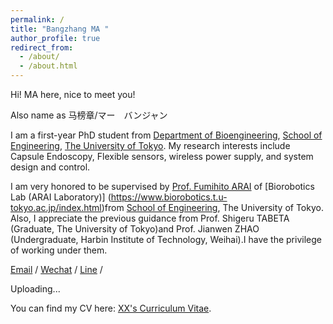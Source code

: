 ```yaml
---
permalink: /
title: "Bangzhang MA "
author_profile: true
redirect_from: 
  - /about/
  - /about.html
---
```


Hi! MA here, nice to meet you!

Also name as 马榜章/マー　バンジャン

I am a first-year PhD student from [Department of Bioengineering](https://bioeng.t.u-tokyo.ac.jp/),  [School of Engineering](https://www.t.u-tokyo.ac.jp/), [The University of Tokyo](https://www.u-tokyo.ac.jp/en/index.html). My research interests include Capsule Endoscopy, Flexible sensors, wireless power supply, and system design and control.

I am very honored to be supervised by [Prof. Fumihito ARAI](https://www.biorobotics.t.u-tokyo.ac.jp/member/members_arai.html) of [Biorobotics Lab (ARAI Laboratory)] (https://www.biorobotics.t.u-tokyo.ac.jp/index.html)from [School of Engineering](https://www.t.u-tokyo.ac.jp/), The University of Tokyo. Also, I appreciate the previous guidance from Prof. Shigeru TABETA (Graduate, The University of Tokyo)and Prof. Jianwen ZHAO (Undergraduate, Harbin Institute of Technology, Weihai).I have the privilege of working under them.

[Email](mailto:ma-bangzhang@g.ecc.u-tokyo.ac.jp) / [Wechat](../images/wechat.png) / [Line](../images/line.png) /




Uploading...

You can find my CV here: [XX's Curriculum Vitae](../assets/Curriculum_Vitae.pdf).
